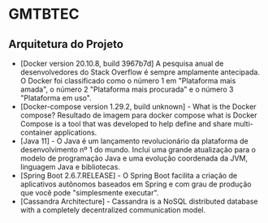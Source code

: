 # GMTBTEC
 
Arquitetura do Projeto
----------------------
* [Docker version 20.10.8, build 3967b7d] A pesquisa anual de desenvolvedores do Stack Overflow é sempre amplamente antecipada. O Docker foi classificado como o número 1 em "Plataforma mais amada", o número 2 "Plataforma mais procurada" e o número 3 "Plataforma em uso".
* [Docker-compose version 1.29.2, build unknown] - What is the Docker compose? Resultado de imagem para docker compose what is Docker Compose is a tool that was developed to help define and share multi-container applications.
* [Java 11] - O Java é um lançamento revolucionário da plataforma de desenvolvimento nº 1 do mundo. Inclui uma grande atualização para o modelo de programação Java e uma evolução coordenada da JVM, linguagem Java e bibliotecas.
* [Spring Boot 2.6.7.RELEASE]  - O Spring Boot facilita a criação de aplicativos autônomos baseados em Spring e com grau de produção que você pode "simplesmente executar".
* [Cassandra Architecture] - Cassandra is a NoSQL distributed database with a completely decentralized communication model.
